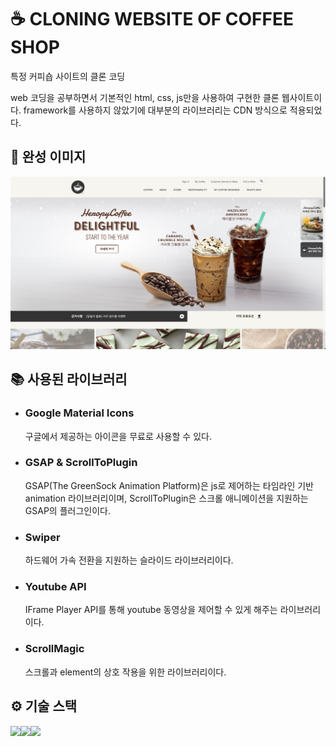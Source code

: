 # ☕ CLONING WEBSITE OF COFFEE SHOP

특정 커피숍 사이트의 클론 코딩

<div markdown="1">
web 코딩을 공부하면서 기본적인 html, css, js만을 사용하여 구현한 클론 웹사이트이다. framework를 사용하지 않았기에 대부분의 라이브러리는 CDN 방식으로 적용되었다. 
</div>

## 🔔 완성 이미지

![Heropy Coffee](_assets/main_screenshot.jpg)

## 📚 사용된 라이브러리

- ### Google Material Icons
  구글에서 제공하는 아이콘을 무료로 사용할 수 있다.
- ### GSAP & ScrollToPlugin
  GSAP(The GreenSock Animation Platform)은 js로 제어하는 타임라인 기반 animation 라이브러리이며, ScrollToPlugin은 스크롤 애니메이션을 지원하는 GSAP의 플러그인이다.
- ### Swiper
  하드웨어 가속 전환을 지원하는 슬라이드 라이브러리이다.
- ### Youtube API
  IFrame Player API를 통해 youtube 동영상을 제어할 수 있게 해주는 라이브러리이다.
- ### ScrollMagic
  스크롤과 element의 상호 작용을 위한 라이브러리이다.

## ⚙ 기술 스택

<img src="https://img.shields.io/badge/html5-E34F26?style=for-the-badge&logo=html5&logoColor=white"><img src="https://img.shields.io/badge/css-1572B6?style=for-the-badge&logo=css3&logoColor=white"><img src="https://img.shields.io/badge/javascript-F7DF1E?style=for-the-badge&logo=javascript&logoColor=black">
